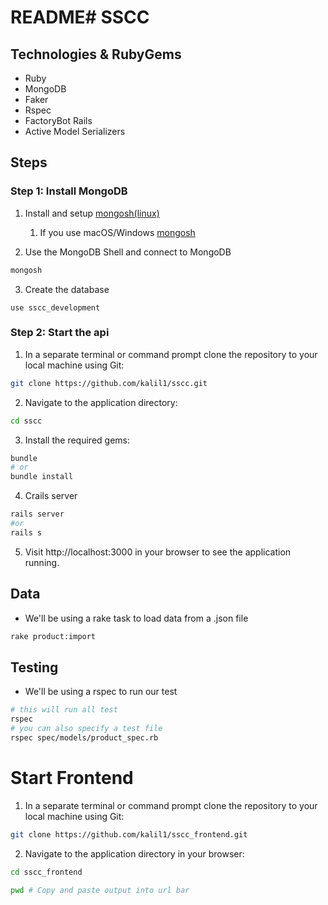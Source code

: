# README# SSCC 


## Technologies & RubyGems
- Ruby
- MongoDB
- Faker
- Rspec
- FactoryBot Rails
- Active Model Serializers

## Steps
### Step 1: Install MongoDB
1. Install and setup [mongosh(linux)](https://www.cherryservers.com/blog/how-to-install-and-start-using-mongodb-on-ubuntu-20-04)
    1. If you use macOS/Windows [mongosh](https://www.mongodb.com/docs/mongodb-shell/install/#install-mongosh)
    
2. Use the MongoDB Shell and connect to MongoDB 
```sh
mongosh
```
3. Create the database
```
use sscc_development 
```
### Step 2: Start the api
1. In a separate terminal or command prompt clone the repository to your local machine using Git:
```sh
git clone https://github.com/kalil1/sscc.git
```
2. Navigate to the application directory:
```sh
cd sscc
```
3. Install the required gems:
```sh
bundle 
# or
bundle install
```
4. Crails server
```sh
rails server
#or
rails s
```
5. Visit http://localhost:3000 in your browser to see the application running.

## Data
* We'll be using a rake task to load data from a .json file
```sh
rake product:import
```

## Testing
* We'll be using a rspec to run our test
```sh
# this will run all test
rspec 
# you can also specify a test file
rspec spec/models/product_spec.rb 
```

# Start Frontend
1. In a separate terminal or command prompt clone the repository to your local machine using Git:
```sh
git clone https://github.com/kalil1/sscc_frontend.git
```
2. Navigate to the application directory in your browser:
```sh
cd sscc_frontend

pwd # Copy and paste output into url bar

```
